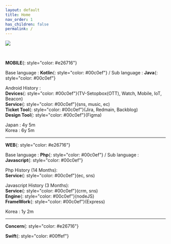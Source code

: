 ```yaml
---
layout: default
title: Home
nav_order: 1
has_children: false
permalink: /
---
```


![](../../assets/images/s_2.jpg)  


<br/>

__MOBILE__{: style="color: #e26716"}

Base language : __Kotlin__{: style="color: #00c0ef"} / Sub language : __Java__{: style="color: #00c0ef"} <br/>

Android History : <br/>
__Devices__{: style="color: #00c0ef"}(TV-Setopbox(OTT), Watch, Mobile, IoT, Beacon) <br/>
__Service__{: style="color: #00c0ef"}(sns, music, ec) <br/>
__Ticket Tool__{: style="color: #00c0ef"}(Jira, Redmain, Backblog) <br/>
__Design Tool__{: style="color: #00c0ef"}(Figma) <br/>

Japan : 4y 5m <br/>
Korea : 6y 5m <br/>

---

__WEB__{: style="color: #e26716"}

Base language : __Php__{: style="color: #00c0ef"} / Sub language : __Javascript__{: style="color: #00c0ef"} <br/>

Php History (14 Months): <br/>
__Service__{: style="color: #00c0ef"}(ec, sns) <br/>

Javascript History (3 Months): <br/>
__Service__{: style="color: #00c0ef"}(crm, sns) <br/>
__Engine__{: style="color: #00c0ef"}(nodeJS) <br/>
__FrameWork__{: style="color: #00c0ef"}(Express) <br/>


Korea : 1y 2m <br/>

---
__Concern__{: style="color: #e26716"}


 __Swift__{: style="color: #00ffef"}


